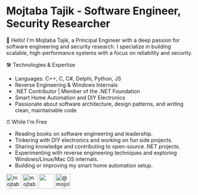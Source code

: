 <!--
**MojtabaTajik/MojtabaTajik** is a ✨ _special_ ✨ repository because its `README.md` (this file) appears on your GitHub profile.

Here are some ideas to get you started:

- 🔭 I’m currently working on ...
- 🌱 I’m currently learning ...
- 👯 I’m looking to collaborate on ...
- 🤔 I’m looking for help with ...
- 💬 Ask me about ...
- 📫 How to reach me: ...
- 😄 Pronouns: ...
- ⚡ Fun fact: ...
-->

# Mojtaba Tajik - Software Engineer, Security Researcher

👋 Hello! I'm Mojtaba Tajik, a Principal Engineer with a deep passion for software engineering and security research. I specialize in building scalable, high-performance systems with a focus on reliability and security.

🛠️ Technologies & Expertise

- Languages: C++, C, C#, Delphi, Python, JS
- Reverse Engineering & Windows Internals
- .NET Contributor | Member of the .NET Foundation
- Smart Home Automation and DIY Electronics
- Passionate about software architecture, design patterns, and writing clean, maintainable code

⏰ While I'm Free

- Reading books on software engineering and leadership.
- Tinkering with DIY electronics and working on fun side projects.
- Sharing knowledge and contributing to open-source .NET projects.
- Experimenting with reverse engineering techniques and exploring Windows/Linux/Mac OS internals.
- Building or improving my smart home automation setup.

<a href="https://linkedin.com/in/mojtabatajik" target="blank"><img align="center" src="https://raw.githubusercontent.com/rahuldkjain/github-profile-readme-generator/master/src/images/icons/Social/linked-in-alt.svg" alt="mojtabatajik" height="40" width="40" /></a>
<a href="https://stackoverflow.com/users/380396/mojtaba-tajik" target="blank"><img align="center" src="https://raw.githubusercontent.com/rahuldkjain/github-profile-readme-generator/master/src/images/icons/Social/stack-overflow.svg" alt="mojtaba-tajik" height="40" width="40" /></a>
<a href="https://t.me/binbreaker" target="blank"><img align="center" src="https://upload.wikimedia.org/wikipedia/commons/thumb/8/82/Telegram_logo.svg/768px-Telegram_logo.svg.png" height="40" width="40" /></a>
<a href="https://medium.com/@mojole" target="blank"><img align="center" src="https://raw.githubusercontent.com/rahuldkjain/github-profile-readme-generator/master/src/images/icons/Social/medium.svg" alt="@mojole" height="40" width="40" /></a>
